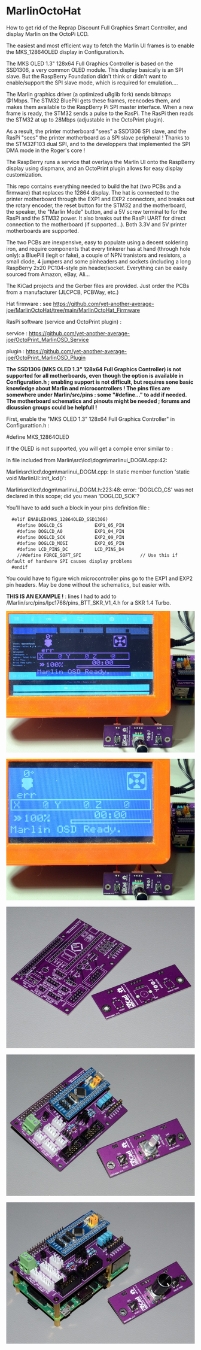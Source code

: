 # MarlinOctoHat
 
How to get rid of the Reprap Discount Full Graphics Smart Controller, and display Marlin on the OctoPi LCD.

The easiest and most efficient way to fetch the Marlin UI frames is to enable the MKS_12864OLED display in Configuration.h.

The MKS OLED 1.3" 128x64 Full Graphics Controller is based on the SSD1306, a very common OLED module. This display basically is an SPI slave. But the RaspBerry Foundation didn't think or didn't want to enable/support the SPI slave mode, which is required for emulation....

The Marlin graphics driver (a optimized u8glib fork) sends bitmaps @1Mbps. The STM32 BluePill gets these frames, reencodes them, and makes them available to the RaspBerry Pi SPI master interface. When a new frame is ready, the STM32 sends a pulse to the RasPi. The RasPi then reads the STM32 at up to 28Mbps (adjustable in the OctoPrint plugin).

As a result, the printer motherboard "sees" a SSD1306 SPI slave, and the RasPi "sees" the printer motherboard as a SPI slave peripheral ! Thanks to the STM32F103 dual SPI, and to the developpers that implemented the SPI DMA mode in the Roger's core !

The RaspBerry runs a service that overlays the Marlin UI onto the RaspBerry display using dispmanx, and an OctoPrint plugin allows for easy display customization.

This repo contains everything needed to build the hat (two PCBs and a firmware) that replaces the 12864 display. The hat is connected to the printer motherboard through the EXP1 and EXP2 connectors, and breaks out the rotary encoder, the reset button for the STM32 and the motherboard, the speaker, the "Marlin Mode" button, and a 5V screw terminal to for the RasPi and the STM32 power. It also breaks out the RasPi UART for direct connection to the motherboard (if supported...). Both 3.3V and 5V printer motherboards are supported.

The two PCBs are inexpensive, easy to populate using a decent soldering iron, and require components that every tinkerer has at hand (through hole only): a BluePill (legit or fake), a couple of NPN tranistors and resistors, a small diode, 4 jumpers and some pinheaders and sockets (including a long RaspBerry 2x20 PC104-style pin header/socket. Everything can be easily sourced from Amazon, eBay, Ali...

The KiCad projects and the Gerber files are provided. Just order the PCBs from a manufacturer (JLCPCB, PCBWay, etc.)

Hat firmware : see https://github.com/yet-another-average-joe/MarlinOctoHat/tree/main/MarlinOctoHat_Firmware

RasPi software (service and OctoPrint plugin) :

service : https://github.com/yet-another-average-joe/OctoPrint_MarlinOSD_Service

plugin : https://github.com/yet-another-average-joe/OctoPrint_MarlinOSD_Plugin

**The SSD1306 (MKS OLED 1.3" 128x64 Full Graphics Controller) is not supported for all motherboards, even though the option is available in Configuration.h ; enabling support is not difficult, but requires sone basic knowledge about Marlin and microcontrollers ! The pins files are somewhere under Marlin/src/pins : some "#define..." to add if needed. The motherboard schematics and pinouts might be needed ; forums and dicussion groups could be helpfull !**

First, enable the "MKS OLED 1.3" 128x64 Full Graphics Controller" in Configurattion.h :

#define MKS_12864OLED

If the OLED is not supported, you will get a compile error similar to :

In file included from Marlin\src\lcd\dogm\marlinui_DOGM.cpp:42:

Marlin\src\lcd\dogm\marlinui_DOGM.cpp: In static member function 'static void MarlinUI::init_lcd()':

Marlin\src\lcd\dogm\marlinui_DOGM.h:223:48: error: 'DOGLCD_CS' was not declared in this scope; did you mean 'DOGLCD_SCK'?

You'll have to add such a block in your pins definition file :

      #elif ENABLED(MKS_12864OLED_SSD1306)
        #define DOGLCD_CS            EXP1_05_PIN
        #define DOGLCD_A0            EXP1_04_PIN
        #define DOGLCD_SCK           EXP2_09_PIN
        #define DOGLCD_MOSI          EXP2_05_PIN
        #define LCD_PINS_DC          LCD_PINS_D4
        //#define FORCE_SOFT_SPI                      // Use this if default of hardware SPI causes display problems
      #endif

You could have to figure wich microcontroller pins go to the EXP1 and EXP2 pin headers. May be done without the schematics, but easier with.

**THIS IS AN EXAMPLE !** : lines I had to add to /Marlin/src/pins/lpc1768/pins_BTT_SKR_V1_4.h for a SKR 1.4 Turbo.


![](https://github.com/yet-another-average-joe/MarlinOctoHat/blob/main/_pictures/DSC_8491.JPG)

![](https://github.com/yet-another-average-joe/MarlinOctoHat/blob/main/_pictures/DSC_8492.JPG)

![](https://github.com/yet-another-average-joe/MarlinOctoHat/blob/main/_pictures/DSC_8485.JPG)

![](https://github.com/yet-another-average-joe/MarlinOctoHat/blob/main/_pictures/DSC_8486.JPG)

![](https://github.com/yet-another-average-joe/MarlinOctoHat/blob/main/_pictures/DSC_8487.JPG)
